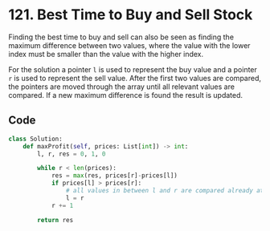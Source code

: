 # 121. Best Time to Buy and Sell Stock
Finding the best time to buy and sell can also be seen as finding the maximum difference between two values, where the value with the lower index must be smaller than the value with the higher index.

For the solution a pointer `l` is used to represent the buy value and a pointer `r` is used to represent the sell value. After the first two values are compared, the pointers are moved through the array until all relevant values are compared. If a new maximum difference is found the result is updated.

## Code
```python
class Solution:
    def maxProfit(self, prices: List[int]) -> int:
        l, r, res = 0, 1, 0

        while r < len(prices):
            res = max(res, prices[r]-prices[l])
            if prices[l] > prices[r]:
                # all values in between l and r are compared already at this point
                l = r
            r += 1

        return res
```

